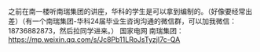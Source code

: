 之前在南一楼听南瑞集团的讲座，华科的学生是可以拿到编制的。（好像要经常出差）（有一个南瑞集团-华科24届毕业生咨询沟通的微信群，可以加我微信：18736882873，然后拉同学进来。）
国家电网 南瑞集团： https://mp.weixin.qq.com/s/Jc8Pb11LRoJsTyzjI7c-QA

